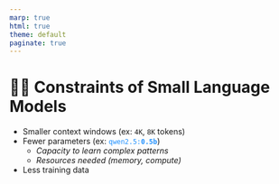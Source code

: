 ```yaml
---
marp: true
html: true
theme: default
paginate: true
---
```

<style>
.dodgerblue {
  color: dodgerblue;
}
.indianred {
  color: indianred;
}
</style>
# ⛓️‍💥 Constraints of Small Language Models

- Smaller context windows (ex: `4K`, `8K` tokens)
- Fewer parameters (ex: <span class="dodgerblue">`qwen2.5:`**`0.5b`**</span>)
  - *Capacity to learn complex patterns*
  - *Resources needed (memory, compute)*
- Less training data

<!--
Smaller context windows: Maximum amount of text that can be processed at once (per request)
- Taille maximale de texte traitable en une fois
- Limite la quantité d'information que le modèle peut "voir" en une fois.
Fewer parameters: Determines the model's capacity to learn complex patterns and the resources needed (memory, compute).
-->

